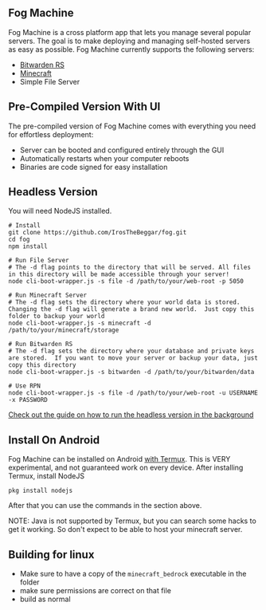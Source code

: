 ## Fog Machine

Fog Machine is a cross platform app that lets you manage several popular servers.  The goal is to make deploying and managing self-hosted servers as easy as possible. Fog Machine currently supports the following servers:

* [Bitwarden RS](https://github.com/dani-garcia/bitwarden_rs)
* [Minecraft](https://www.minecraft.net/en-us/)
* Simple File Server

## Pre-Compiled Version With UI

The pre-compiled version of Fog Machine comes with everything you need for effortless deployment:

* Server can be booted and configured entirely through the GUI
* Automatically restarts when your computer reboots
* Binaries are code signed for easy installation

## Headless Version

You will need NodeJS installed.

```shell
# Install
git clone https://github.com/IrosTheBeggar/fog.git
cd fog
npm install

# Run File Server
# The -d flag points to the directory that will be served. All files in this directory will be made accessible through your server!
node cli-boot-wrapper.js -s file -d /path/to/your/web-root -p 5050

# Run Minecraft Server
# The -d flag sets the directory where your world data is stored. Changing the -d flag will generate a brand new world.  Just copy this folder to backup your world
node cli-boot-wrapper.js -s minecraft -d /path/to/your/minecraft/storage

# Run Bitwarden RS
# The -d flag sets the directory where your database and private keys are stored.  If you want to move your server or backup your data, just copy this directory
node cli-boot-wrapper.js -s bitwarden -d /path/to/your/bitwarden/data

# Use RPN
node cli-boot-wrapper.js -s file -d /path/to/your/web-root -u USERNAME -x PASSWORD
```

[Check out the guide on how to run the headless version in the background](run-forever.md)

## Install On Android

Fog Machine can be installed on Android [with Termux](https://termux.com/).  This is VERY experimental, and not guaranteed work on every device.  After installing Termux, install NodeJS

```shell
pkg install nodejs
```

After that you can use the commands in the section above.

NOTE: Java is not supported by Termux, but you can search some hacks to get it working.  So don't expect to be able to host your minecraft server.


## Building for linux

- Make sure to have a copy of the `minecraft_bedrock` executable in the folder
- make sure permissions are correct on that file
- build as normal
